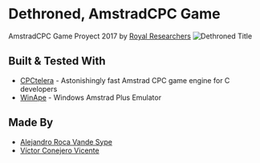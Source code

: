 # Dethroned, AmstradCPC Game
AmstradCPC Game Proyect 2017 by [Royal Researchers](https://twitter.com/royalrsrch)
![Dethroned Title](https://i.imgur.com/YPPGB3V.png)

## Built & Tested With

* [CPCtelera](https://github.com/lronaldo/cpctelera.git) - Astonishingly fast Amstrad CPC game engine for C developers
* [WinApe](http://www.winape.net/) - Windows Amstrad Plus Emulator

## Made By

* [Alejandro Roca Vande Sype](https://github.com/AlexRoca95)
* [Víctor Conejero Vicente](https://github.com/vcv8)
